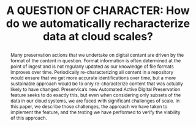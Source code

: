 ---
abstract: Many preservation actions that we undertake on digital content are driven
  by the format of the content in question. Format information is often determined
  at the point of ingest and is not regularly updated as our knowledge of file formats
  improves over time. Periodically re-characterizing all content in a repository would
  ensure that we get more accurate identifications over time, but a more sustainable
  approach would be to only re-characterize content that was actually likely to have
  changed. Preservica’s new Automated Active Digital Preservation feature seeks to
  do exactly this, but even when considering only subsets of the data in our cloud
  systems, we are faced with significant challenges of scale. In this paper, we describe
  those challenges, the approach we have taken to implement the feature, and the testing
  we have performed to verify the viability of this approach.
creators:
- O’Sullivan, Jack
- Clipsham, David
- Soni, Divyesh
- Smith, Richard
- Tilbury, Jonathan
date: null
document_url: https://www.ideals.illinois.edu/items/128291/bitstreams/428947/data.pdf
grand_parent: iPRES
institutions: []
keywords:
- scalability
- automation
- characterization
- preservation actions
landing_page_url: https://hdl.handle.net/2142/121087
language: eng
layout: publication
license: CC-BY 4.0 International
notes_url: null
parent: iPRES 2023
publication_type: paper
size: null
slides_url: https://hdl.handle.net/2142/121665
source_name: iPRES
stream_url: null
title: 'A QUESTION OF CHARACTER: How do we automatically recharacterize data at cloud
  scales?'
year: 2023
---